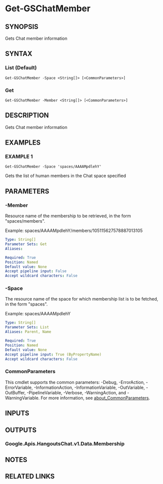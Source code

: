# Get-GSChatMember

## SYNOPSIS
Gets Chat member information

## SYNTAX

### List (Default)
```
Get-GSChatMember -Space <String[]> [<CommonParameters>]
```

### Get
```
Get-GSChatMember -Member <String[]> [<CommonParameters>]
```

## DESCRIPTION
Gets Chat member information

## EXAMPLES

### EXAMPLE 1
```
Get-GSChatMember -Space 'spaces/AAAAMpdlehY'
```

Gets the list of human members in the Chat space specified

## PARAMETERS

### -Member
Resource name of the membership to be retrieved, in the form "spaces/members".

Example: spaces/AAAAMpdlehY/members/105115627578887013105

```yaml
Type: String[]
Parameter Sets: Get
Aliases:

Required: True
Position: Named
Default value: None
Accept pipeline input: False
Accept wildcard characters: False
```

### -Space
The resource name of the space for which membership list is to be fetched, in the form "spaces".

Example: spaces/AAAAMpdlehY

```yaml
Type: String[]
Parameter Sets: List
Aliases: Parent, Name

Required: True
Position: Named
Default value: None
Accept pipeline input: True (ByPropertyName)
Accept wildcard characters: False
```

### CommonParameters
This cmdlet supports the common parameters: -Debug, -ErrorAction, -ErrorVariable, -InformationAction, -InformationVariable, -OutVariable, -OutBuffer, -PipelineVariable, -Verbose, -WarningAction, and -WarningVariable. For more information, see [about_CommonParameters](http://go.microsoft.com/fwlink/?LinkID=113216).

## INPUTS

## OUTPUTS

### Google.Apis.HangoutsChat.v1.Data.Membership
## NOTES

## RELATED LINKS
